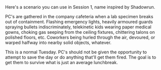 Here's a scenario you can use in Session 1, name inspired by Shadowrun.

PC's are gathered in the company cafeteria when a lab specimen breaks out of
containment. Flashing emergency lights, heavily armoured guards spraying bullets
indiscriminately, telekinetic kids wearing paper medical gowns, choking gas
seeping from the ceiling fixtures, chittering talons on polished floors, etc.
Coworkers being hurled through the air, devoured, or warped halfway into nearby
solid objects, whatever.

This is a normal Tuesday. PC's should not be given the opportunity to attempt to
save the day or do anything that'll get them fired. The goal is to get them to
survive what is just an average lunchbreak. 
